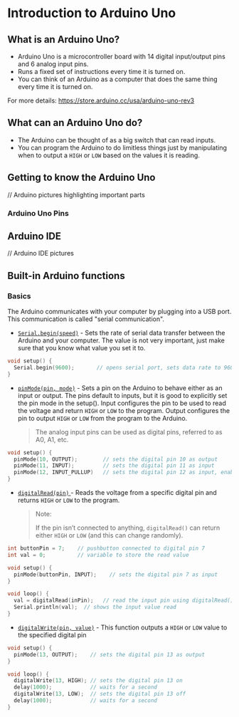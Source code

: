 # Introduction to Arduino Uno<a name="arduino"></a>

## What is an Arduino Uno? 

* Arduino Uno is a microcontroller board with 14 digital input/output pins and 6 analog input pins.
* Runs a fixed set of instructions every time it is turned on.
* You can think of an Arduino as a computer that does the same thing every time it is turned on.

For more details: https://store.arduino.cc/usa/arduino-uno-rev3

## What can an Arduino Uno do?

* The Arduino can be thought of as a big switch that can read inputs.
* You can program the Arduino to do limitless things just by manipulating when to output a `HIGH` or `LOW` based on the values it is reading.

## Getting to know the Arduino Uno

// Arduino pictures highlighting important parts

### Arduino Uno Pins




## Arduino IDE

// Arduino IDE pictures

## Built-in Arduino functions

### Basics

The Arduino communicates with your computer by plugging into a USB port. This communication  is called "serial communication". 

* [`Serial.begin(speed)`](https://www.arduino.cc/reference/en/language/functions/communication/serial/begin/) - Sets the rate of serial data transfer between the Arduino and your computer.  The value is not very important, just make sure that you know what value you set it to.

```c++
void setup() {
  Serial.begin(9600);       // opens serial port, sets data rate to 9600 bps
}
```



* [`pinMode(pin, mode)`](https://www.arduino.cc/reference/en/language/functions/digital-io/pinmode/) - Sets a pin on the Arduino to behave either as an input or output. The pins default to inputs, but it is good to explicitly set the pin mode in the setup(). Input configures the pin to be used to read the voltage and return `HIGH` or `LOW` to the program. Output configures the pin to output `HIGH` or `LOW` from the program to the Arduino.

  > The analog input pins can be used as digital pins, referred to as A0, A1, etc.

```c++
void setup() {
  pinMode(10, OUTPUT);        // sets the digital pin 10 as output
  pinMode(11, INPUT);         // sets the digital pin 11 as input
  pinMode(12, INPUT_PULLUP)   // sets the digital pin 12 as input, enabling the internal pullup resistor
}
```




* [`digitalRead(pin)` ](https://www.arduino.cc/reference/en/language/functions/digital-io/digitalread/) - Reads the voltage from a specific digital pin and returns `HIGH` or `LOW` to the program.

  > Note:
  >
  > If the pin isn’t connected to anything, `digitalRead()` can return either `HIGH` or `LOW` (and this can change randomly).

```c++
int buttonPin = 7;    // pushbutton connected to digital pin 7
int val = 0;          // variable to store the read value

void setup() {
  pinMode(buttonPin, INPUT);    // sets the digital pin 7 as input
}

void loop() {
  val = digitalRead(inPin);   // read the input pin using digitalRead()
  Serial.println(val);  // shows the input value read
}
```



* [`digitalWrite(pin, value)`](https://www.arduino.cc/reference/en/language/functions/digital-io/digitalwrite/) - This function outputs a `HIGH` or `LOW` value to the specified digital pin

```c++
void setup() {
  pinMode(13, OUTPUT);    // sets the digital pin 13 as output
}

void loop() {
  digitalWrite(13, HIGH); // sets the digital pin 13 on
  delay(1000);            // waits for a second
  digitalWrite(13, LOW);  // sets the digital pin 13 off
  delay(1000);            // waits for a second
}
```





